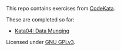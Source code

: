 This repo contains exercises from [CodeKata](http://codekata.com/).

These are completed so far:
* [Kata04: Data Munging](http://codekata.com/kata/kata04-data-munging/)

Licensed under [GNU GPLv3](http://www.gnu.org/licenses/gpl-3.0.txt).
